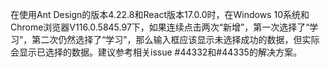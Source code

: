 在使用Ant Design的版本4.22.8和React版本17.0.0时，在Windows 10系统和Chrome浏览器V116.0.5845.97下，如果连续点击两次“新增”，第一次选择了“学习”，第二次仍然选择了“学习”，那么输入框应该显示未选择成功的数据，但实际会显示已选择的数据。建议参考相关issue #44332和#44335的解决方案。

